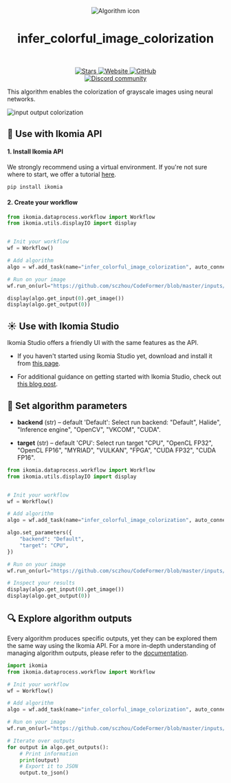 <div align="center">
  <img src="https://raw.githubusercontent.com/Ikomia-hub/infer_colorful_image_colorization/main/icon/icon.png" alt="Algorithm icon">
  <h1 align="center">infer_colorful_image_colorization</h1>
</div>
<br />
<p align="center">
    <a href="https://github.com/Ikomia-hub/infer_colorful_image_colorization">
        <img alt="Stars" src="https://img.shields.io/github/stars/Ikomia-hub/infer_colorful_image_colorization">
    </a>
    <a href="https://app.ikomia.ai/hub/">
        <img alt="Website" src="https://img.shields.io/website/http/app.ikomia.ai/en.svg?down_color=red&down_message=offline&up_message=online">
    </a>
    <a href="https://github.com/Ikomia-hub/infer_colorful_image_colorization/blob/main/LICENSE.md">
        <img alt="GitHub" src="https://img.shields.io/github/license/Ikomia-hub/infer_colorful_image_colorization.svg?color=blue">
    </a>    
    <br>
    <a href="https://discord.com/invite/82Tnw9UGGc">
        <img alt="Discord community" src="https://img.shields.io/badge/Discord-white?style=social&logo=discord">
    </a> 
</p>

This algorithm enables the colorization of grayscale images using neural networks.


![input output colorization](https://richzhang.github.io/colorization/resources/images/teaser3.jpg)


## :rocket: Use with Ikomia API

#### 1. Install Ikomia API

We strongly recommend using a virtual environment. If you're not sure where to start, we offer a tutorial [here](https://www.ikomia.ai/blog/a-step-by-step-guide-to-creating-virtual-environments-in-python).

```sh
pip install ikomia
```

#### 2. Create your workflow


```python
from ikomia.dataprocess.workflow import Workflow
from ikomia.utils.displayIO import display


# Init your workflow
wf = Workflow()

# Add algorithm
algo = wf.add_task(name="infer_colorful_image_colorization", auto_connect=True)

# Run on your image  
wf.run_on(url="https://github.com/sczhou/CodeFormer/blob/master/inputs/gray_faces/Hepburn02.png?raw=true")

display(algo.get_input(0).get_image())
display(algo.get_output(0))
```

## :sunny: Use with Ikomia Studio

Ikomia Studio offers a friendly UI with the same features as the API.

- If you haven't started using Ikomia Studio yet, download and install it from [this page](https://www.ikomia.ai/studio).

- For additional guidance on getting started with Ikomia Studio, check out [this blog post](https://www.ikomia.ai/blog/how-to-get-started-with-ikomia-studio).

## :pencil: Set algorithm parameters

- **backend** (str) – default 'Default': Select run backend: "Default", Halide", "Inference engine", "OpenCV", "VKCOM", "CUDA".

- **target** (str) – default 'CPU': Select run target "CPU", "OpenCL FP32", "OpenCL FP16", "MYRIAD", "VULKAN", "FPGA", "CUDA FP32", "CUDA FP16".


```python
from ikomia.dataprocess.workflow import Workflow
from ikomia.utils.displayIO import display


# Init your workflow
wf = Workflow()

# Add algorithm
algo = wf.add_task(name="infer_colorful_image_colorization", auto_connect=True)

algo.set_parameters({
    "backend": "Default",
    "target": "CPU",
})

# Run on your image  
wf.run_on(url="https://github.com/sczhou/CodeFormer/blob/master/inputs/gray_faces/Hepburn02.png?raw=true")

# Inspect your results
display(algo.get_input(0).get_image())
display(algo.get_output(0))
```

## :mag: Explore algorithm outputs

Every algorithm produces specific outputs, yet they can be explored them the same way using the Ikomia API. For a more in-depth understanding of managing algorithm outputs, please refer to the [documentation](https://ikomia-dev.github.io/python-api-documentation/advanced_guide/IO_management.html).

```python
import ikomia
from ikomia.dataprocess.workflow import Workflow

# Init your workflow
wf = Workflow()

# Add algorithm
algo = wf.add_task(name="infer_colorful_image_colorization", auto_connect=True)

# Run on your image  
wf.run_on(url="https://github.com/sczhou/CodeFormer/blob/master/inputs/gray_faces/Hepburn02.png?raw=true")

# Iterate over outputs
for output in algo.get_outputs():
    # Print information
    print(output)
    # Export it to JSON
    output.to_json()
```


